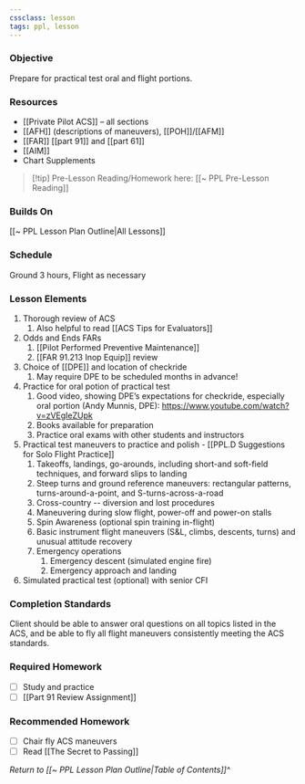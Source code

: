 ```yaml
---
cssclass: lesson
tags: ppl, lesson
---
```

### Objective
Prepare for practical test oral and flight portions.

### Resources
- [[Private Pilot ACS]] – all sections
- [[AFH]] (descriptions of maneuvers), [[POH]]/[[AFM]]
- [[FAR]] [[part 91]] and [[part 61]]
- [[AIM]]
- Chart Supplements

> [!tip] Pre-Lesson Reading/Homework here: [[~ PPL Pre-Lesson Reading]]

### Builds On
[[~ PPL Lesson Plan Outline|All Lessons]]

### Schedule
Ground 3 hours, Flight as necessary

### Lesson Elements
1. Thorough review of ACS
	1. Also helpful to read [[ACS Tips for Evaluators]]
2. Odds and Ends FARs
	1. [[Pilot Performed Preventive Maintenance]]
	2. [[FAR 91.213 Inop Equip]] review
3. Choice of [[DPE]] and location of checkride
	1. May require DPE to be scheduled months in advance!
4. Practice for oral potion of practical test
	1. Good video, showing DPE’s expectations for checkride, especially oral portion (Andy Munnis, DPE): https://www.youtube.com/watch?v=zVEgIeZUpk
	2. Books available for preparation
	3. Practice oral exams with other students and instructors
5. Practical test maneuvers to practice and polish - [[PPL.D Suggestions for Solo Flight Practice]]
	1. Takeoffs, landings, go-arounds, including short-and soft-field techniques, and forward slips to landing
	2. Steep turns and ground reference maneuvers: rectangular patterns, turns-around-a-point, and S-turns-across-a-road
	3. Cross-country -- diversion and lost procedures
	4. Maneuvering during slow flight, power-off and power-on stalls
	5. Spin Awareness (optional spin training in-flight)
	6. Basic instrument flight maneuvers (S&L, climbs, descents, turns) and unusual attitude recovery
	7. Emergency operations
		1. Emergency descent (simulated engine fire)
		2. Emergency approach and landing
6. Simulated practical test (optional) with senior CFI

### Completion Standards
Client should be able to answer oral questions on all topics listed in the ACS, and be able to fly all flight maneuvers consistently meeting the ACS standards.

### Required Homework
- [ ] Study and practice
- [ ] [[Part 91 Review Assignment]]

### Recommended Homework 
- [ ] Chair fly ACS maneuvers
- [ ] Read [[The Secret to Passing]]

*Return to [[~ PPL Lesson Plan Outline|Table of Contents]]^*
